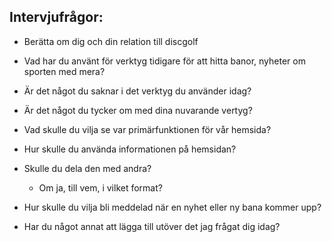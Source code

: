 ## Intervjufrågor:
* Berätta om dig och din relation till discgolf
  
* Vad har du använt för verktyg tidigare för att hitta banor, nyheter om sporten med mera?
  
* Är det något du saknar i det verktyg du använder idag?
  
* Är det något du tycker om med dina nuvarande vertyg?
  
* Vad skulle du vilja se var primärfunktionen för vår hemsida?
  
* Hur skulle du använda informationen på hemsidan?
  
* Skulle du dela den med andra?
  
  * Om ja, till vem, i vilket format?
  
* Hur skulle du vilja bli meddelad när en nyhet eller ny bana kommer upp?
  
* Har du något annat att lägga till utöver det jag frågat dig idag?
